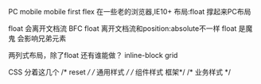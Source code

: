 PC mobile
mobile first
flex 在一些老的浏览器,IE10+
布局:float 撑起来PC布局

float 会离开文档流
BFC
float 离开文档流和position:absolute不一样
float 是魔鬼 会影响兄弟元素

两列式布局，除了float 还有谁能做？
inline-block grid

CSS
分着这几个 /* reset */
/* 通用样式 */
/* 组件样式 框架*/
/* 业务样式 */